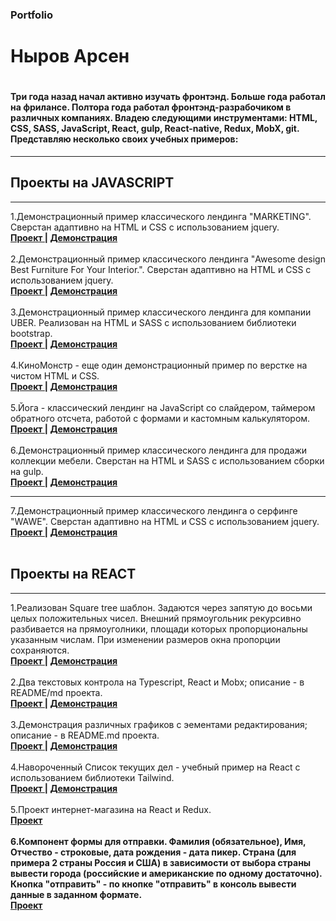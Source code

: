 <h3>Portfolio</h3>
<h1>Ныров Арсен<h1>
<h4>Три года назад начал активно изучать фронтэнд. Больше года работал на фрилансе.
Полтора года работал фронтэнд-разрабочиком в различных компаниях. Владею следующими инструментами:
  HTML, CSS, SASS, JavaScript, React, gulp, React-native, Redux, MobX, git.
Представляю несколько своих учебных примеров: </h4>
<hr>
<h2> Проекты на JAVASCRIPT </h2>
<hr>
1.Демонстрационный пример классического лендинга "MARKETING". Сверстан адаптивно на НTML и CSS с использованием jquery.
<br> <b> <a href="https://github.com/arsennyrov/marketing/tree/main"> Проект </a> | 
<a href="https://arsennyrov.github.io/marketing/"> Демонстрация </a></b>
<br><br>
2.Демонстрационный пример классического лендинга "Awesome design Best Furniture For Your Interior.". 
  Сверстан адаптивно на НTML и CSS с использованием jquery.
<br> <b> <a href="https://github.com/arsennyrov/greenery/tree/main"> Проект </a> | 
<a href="https://arsennyrov.github.io/greenery/"> Демонстрация </a></b>
<br><br>
3.Демонстрационный пример классического лендинга для компании UBER. Реализован на НTML и SASS с использованием библиотеки bootstrap.
<br> <b> <a href="https://github.com/arsennyrov/uber"> Проект </a> | 
<a href="https://arsennyrov.github.io/uber/"> Демонстрация  </a></b>
<br><br>
4.КиноМонстр - еще один демонстрационный пример по верстке на чистом HTML и CSS.
<br> <b> <a href="https://github.com/arsennyrov/kino-mon"> Проект </a> | 
<a href="https://arsennyrov.github.io/kino-mon/"> Демонстрация  </a></b>
<br><br>
5.Йога - классический лендинг на JavaScript
cо слайдером, таймером обратного отсчета,
работой с формами и кастомным калькулятором.
<br> <b> <a href="https://github.com/arsennyrov/yoga"> Проект </a> | 
<a href="https://arsennyrov.github.io/yoga/"> Демонстрация  </a></b>
<br><br>
6.Демонстрационный пример классического лендинга для продажи коллекции мебели. Сверстан на НTML и SASS с использованием сборки на gulp.
<br> <b> <a href="https://github.com/arsennyrov/desire/tree/main"> Проект </a> | 
<a href="https://arsennyrov.github.io/desire/"> Демонстрация  </a></b>
<br><hr>
7.Демонстрационный пример классического лендинга о серфинге "WAWE". Сверстан адаптивно на НTML и CSS с использованием jquery.
<br> <b> <a href="https://github.com/arsennyrov/wawe/tree/main"> Проект </a> | 
<a href="https://arsennyrov.github.io/wawe/"> Демонстрация </a></b>
<br><br>
  
  <h2> Проекты на REACT </h2>
<hr>
1.Реализован Square tree шаблон.
Задаются через запятую до восьми целых положительных чисел. Внешний прямоугольник рекурсивно разбивается на прямоуголники, площади которых пропорциональны указанным числам. При изменении размеров окна пропорции сохраняются. 
<br> <b> <a href="https://github.com/arsennyrov/mosaic"> Проект </a> | 
<a href="https://arsennyrov.github.io/mosaic/"> Демонстрация  </a></b>
<br><br>
2.Два текстовых контрола на Typescript, React и Mobx; описание - в README/md проекта.
<br> <b> <a href="https://github.com/arsennyrov/text-control"> Проект </a> | 
<a href="https://arsennyrov.github.io/text-control/"> Демонстрация  </a></b>
<br><br>
3.Демонстрация различных графиков с эементами редактирования; описание - в README.md проекта.
<br> <b> <a href="https://github.com/arsennyrov/viewer-charts"> Проект </a> | 
<a href="https://arsennyrov.github.io/viewer-charts/"> Демонстрация  </a></b>
<br><br>
4.Навороченный Список текущих дел - учебный пример на React с использованием библиотеки Tailwind.
<br> <b> <a href="https://github.com/arsennyrov/todos"> Проект </a> | 
<a href="https://arsennyrov.github.io/todos/"> Демонстрация  </a></b>
<br><br>  
5.Проект интернет-магазина на React и Redux.
<br> <b> <a href="https://github.com/arsennyrov/internet-shop"> Проект </a> 
<br><br>
6.Компонент формы для отправки. 
Фамилия (обязательное), Имя, Отчество - строковые,
дата рождения - дата пикер.
Страна (для примера 2 страны Россия и США) в зависимости от выбора страны вывести города (российские и американские по одному достаточно).
Кнопка "отправить"  - по кнопке "отправить" в консоль вывести данные в заданном формате.
<br> <b> <a href="https://github.com/arsennyrov/form-submit"> Проект </a> </b>
<br><br>

